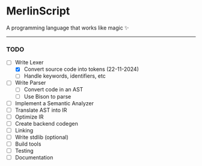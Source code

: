 # MerlinScript
A programming language that works like magic :sparkles:
___
### TODO
- [ ] Write Lexer
    - [x] Convert source code into tokens (22-11-2024)
    - [ ] Handle keywords, identifiers, etc
- [ ] Write Parser
    - [ ] Convert code in an AST
    - [ ] Use Bison to parse
- [ ] Implement a Semantic Analyzer
- [ ] Translate AST into IR
- [ ] Optimize IR
- [ ] Create backend codegen
- [ ] Linking
- [ ] Write stdlib (optional)
- [ ] Build tools
- [ ] Testing
- [ ] Documentation

